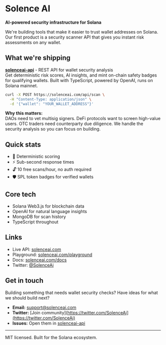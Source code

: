# Solence AI

**AI-powered security infrastructure for Solana**

We're building tools that make it easier to trust wallet addresses on Solana. Our first product is a security scanner API that gives you instant risk assessments on any wallet.

## What we're shipping

**[solenceai-api](https://github.com/solenceai/solenceai-api)** - REST API for wallet security analysis  
Get deterministic risk scores, AI insights, and mint on-chain safety badges for qualifying wallets. Built with TypeScript, powered by OpenAI, runs on Solana mainnet.

```bash
curl -X POST https://solenceai.com/api/scan \
  -H "Content-Type: application/json" \
  -d '{"wallet": "YOUR_WALLET_ADDRESS"}'
```

**Why this matters:**  
DAOs need to vet multisig signers. DeFi protocols want to screen high-value users. OTC traders need counterparty due diligence. We handle the security analysis so you can focus on building.

## Quick stats

- 🎯 Deterministic scoring
- ⚡ Sub-second response times
- 🔓 10 free scans/hour, no auth required
- 🛡️ SPL token badges for verified wallets

## Core tech

- Solana Web3.js for blockchain data
- OpenAI for natural language insights
- MongoDB for scan history
- TypeScript throughout

## Links

- Live API: [solenceai.com](https://solenceai.com)
- Playground: [solenceai.com/playground](https://solenceai.com/playground)
- Docs: [solenceai.com/docs](https://docs.solenceai.com/docs)
- Twitter: [@SolenceAi]([https://twitter.com/SolenceAi](https://twitter.com/SolenceAi))

## Get in touch

Building something that needs wallet security checks? Have ideas for what we should build next?

- **Email:** support@solenceai.com
- **Twitter:** [Join community](https://twitter.com/SolenceAi](https://twitter.com/SolenceAi)
- **Issues:** Open them in [solenceai-api](https://github.com/solenceai/solenceai-api/issues)

---

MIT licensed. Built for the Solana ecosystem.
